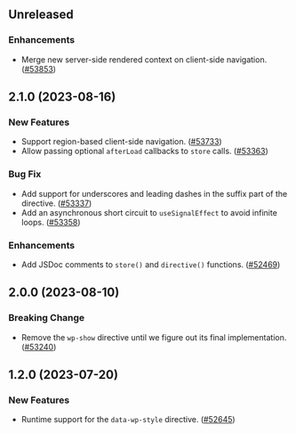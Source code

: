 <!-- Learn how to maintain this file at https://github.com/WordPress/gutenberg/tree/HEAD/packages#maintaining-changelogs. -->

## Unreleased

### Enhancements

-   Merge new server-side rendered context on client-side navigation. ([#53853](https://github.com/WordPress/gutenberg/pull/53853))

## 2.1.0 (2023-08-16)

### New Features

-   Support region-based client-side navigation. ([#53733](https://github.com/WordPress/gutenberg/pull/53733))
-   Allow passing optional `afterLoad` callbacks to `store` calls. ([#53363](https://github.com/WordPress/gutenberg/pull/53363))

### Bug Fix

-   Add support for underscores and leading dashes in the suffix part of the directive. ([#53337](https://github.com/WordPress/gutenberg/pull/53337))
-   Add an asynchronous short circuit to `useSignalEffect` to avoid infinite loops. ([#53358](https://github.com/WordPress/gutenberg/pull/53358))

### Enhancements

-   Add JSDoc comments to `store()` and `directive()` functions. ([#52469](https://github.com/WordPress/gutenberg/pull/52469))

## 2.0.0 (2023-08-10)

### Breaking Change

-   Remove the `wp-show` directive until we figure out its final implementation. ([#53240](https://github.com/WordPress/gutenberg/pull/53240))

## 1.2.0 (2023-07-20)

### New Features

-   Runtime support for the `data-wp-style` directive. ([#52645](https://github.com/WordPress/gutenberg/pull/52645))
